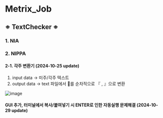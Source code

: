 # Metrix_Job
## ※ TextChecker ※
### 1. NIA

### 2. NIPPA
#### 2-1. 각주 변환기 (2024-10-25 update)
1. input data -> 미주/각주 텍스트
2. output data -> text 파일에서 를 순차적으로 『 , 』으로 변환



![image](https://github.com/user-attachments/assets/924a8395-bae4-439e-991b-c842df4fa002)



#### GUI 추가, 터미널에서 복사/붙여넣기 시 ENTER로 인한 자동실행 문제해결 (2024-10-29 update) 
